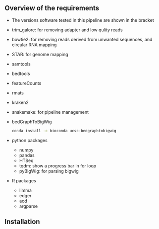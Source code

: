 ## Overview of the requirements

- The versions software tested in this pipeline are shown in the bracket
- trim_galore: for removing adapter and low qulity reads
- bowtie2: for removing reads derived from unwanted sequences, and circular RNA mapping
- STAR: for genome mapping
- samtools
- bedtools
- featureCounts
- rmats
- kraken2
- snakemake: for pipeline management
- bedGraphToBigWig
  ```bash
  conda install -c bioconda ucsc-bedgraphtobigwig
   ```

- python packages
  - numpy
  - pandas
  - HTSeq
  - tqdm: show a progress bar in for loop
  - pyBigWig: for parsing bigwig

- R packages
  - limma
  - edger
  - aod
  - argparse


## Installation


